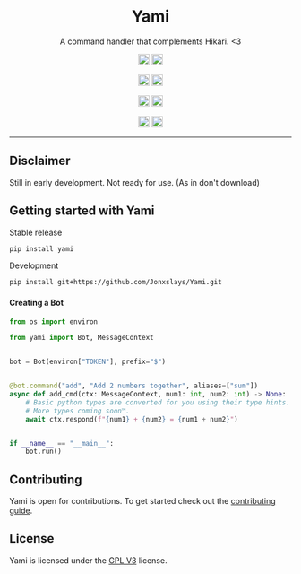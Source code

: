 <h1 align="center">Yami</h1>
<p align="center">A command handler that complements Hikari. <3</p>
<p align="center">
<a href="https://github.com/Jonxslays/Yami/blob/master/LICENSE"><img height="20" alt="License" src="https://img.shields.io/pypi/l/yami?label=License"></a>
<a href="https://pypi.org/project/yami"><img height="20" alt="Stable version" src="https://img.shields.io/pypi/v/yami?label=Stable&logo=pypi"></a>
</p>
<p align="center">
<a href="https://pepy.tech/project/yami"><img height="20" alt="Downloads" src="https://static.pepy.tech/personalized-badge/yami?period=total&units=international_system&left_color=grey&right_color=blue&left_text=Downloads"></a>
<a href="https://python.org"><img height="20" alt="Python versions" src="https://img.shields.io/pypi/pyversions/yami?label=Python&logo=python"></a>
</p>
<p align="center">
<a href="https://github.com/Jonxslays/Yami"><img height="20" alt="Last Commit" src="https://img.shields.io/maintenance/yes/2021?label=Maintained"></a>
<a href="https://github.com/Jonxslays/Yami"><img height="20" alt="Last Commit" src="https://img.shields.io/github/last-commit/jonxslays/yami?label=Last%20Commit&logo=git"></a>

<p align="center">
<a href="https://github.com/Jonxslays/Yami/actions/workflows/ci.yml"><img height="20" alt="Last Commit" src="https://img.shields.io/github/workflow/status/Jonxslays/Yami/CI?label=Build&logo=github"></a>
<a href="https://codeclimate.com/github/Jonxslays/Yami"><img height="20" alt="Last Commit" src="https://img.shields.io/codeclimate/coverage/Jonxslays/Yami?label=Coverage&logo=Code%20Climate"></a>
</p>

---

## Disclaimer

Still in early development. Not ready for use. (As in don't download)

## Getting started with Yami

Stable release

```bash
pip install yami
```

Development

```bash
pip install git+https://github.com/Jonxslays/Yami.git
```

#### Creating a Bot

```py
from os import environ

from yami import Bot, MessageContext


bot = Bot(environ["TOKEN"], prefix="$")


@bot.command("add", "Add 2 numbers together", aliases=["sum"])
async def add_cmd(ctx: MessageContext, num1: int, num2: int) -> None:
    # Basic python types are converted for you using their type hints.
    # More types coming soon™.
    await ctx.respond(f"{num1} + {num2} = {num1 + num2}")


if __name__ == "__main__":
    bot.run()
```

## Contributing

Yami is open for contributions. To get started check out the
[contributing guide](https://github.com/Jonxslays/Yami/blob/master/CONTRIBUTING.md).

## License

Yami is licensed under the [GPL V3](https://github.com/Jonxslays/Yami/blob/master/LICENSE) license.
